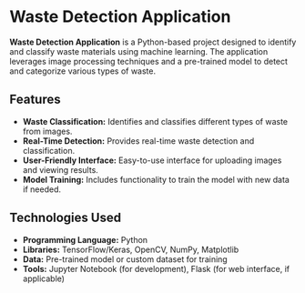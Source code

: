 # Waste Detection Application

**Waste Detection Application** is a Python-based project designed to identify and classify waste materials using machine learning. The application leverages image processing techniques and a pre-trained model to detect and categorize various types of waste.

## Features

- **Waste Classification:** Identifies and classifies different types of waste from images.
- **Real-Time Detection:** Provides real-time waste detection and classification.
- **User-Friendly Interface:** Easy-to-use interface for uploading images and viewing results.
- **Model Training:** Includes functionality to train the model with new data if needed.

## Technologies Used

- **Programming Language:** Python
- **Libraries:** TensorFlow/Keras, OpenCV, NumPy, Matplotlib
- **Data:** Pre-trained model or custom dataset for training
- **Tools:** Jupyter Notebook (for development), Flask (for web interface, if applicable)
